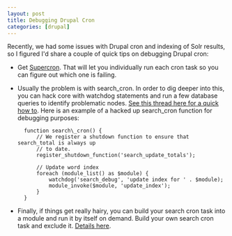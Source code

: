```yaml
---
layout: post
title: Debugging Drupal Cron
categories: [drupal]
---
```


Recently, we had some issues with Drupal cron and indexing of Solr results, so I figured I'd share a couple of quick tips on debugging Drupal cron:


* Get [Supercron](http://drupal.org/project/supercron). That will let you individually run each cron task so you can figure out which one is failing.
* Usually the problem is with search\_cron. In order to dig deeper into this, you can hack core with watchdog statements and run a few database queries to identify problematic nodes. [See this thread here for a quick how to](http://drupal.org/node/361171). Here is an example of a hacked up search_cron function for debugging purposes:

		function search\_cron() {
			// We register a shutdown function to ensure that search_total is always up
			// to date.
			register_shutdown_function('search_update_totals');
			
			// Update word index
			foreach (module_list() as $module) {
				watchdog('search_debug', 'update index for ' . $module);
				module_invoke($module, 'update_index');
			}
		}

* Finally, if things get really hairy, you can build your search cron task into a module and run it by itself on demand. Build your own search cron task and exclude it. [Details here](http:/drupal.org/node/635480).